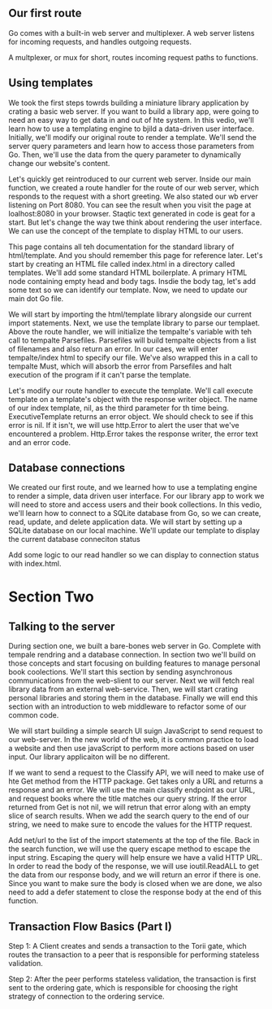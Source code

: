 ## Our first route
Go comes with a built-in web server and multiplexer. A web server listens for incoming requests, and handles outgoing requests. 

A multplexer, or mux for short, routes incoming request paths to functions. 

## Using templates
We took the first steps towrds building a miniature library application by crating a basic web server. If you want to build a library app, were going to need an easy way to get data in and out of hte system. In this vedio, we'll learn how to use a templating engine to bjild a data-driven user interface. Initially, we'll modify our original route to render a template. We'll send the server query parameters and learn how to access those parameters from Go. Then, we'll use the data from the query parameter to dynamically change our website's content. 

Let's quickly get reintroduced to our current web server. Inside our main function, we created a route handler for the route of our web server, which responds to the request with a short greeting. We also stated our wb erver listening on Port 8080. You can see the result when you visit the page at loalhost:8080 in your browser. Staqtic text generated in code is geat for a start. But let's change the way twe think about rendering the user interface. We can use the concept of the template to display HTML to our users.

This page contains all teh documentation for the standard library of html/template. And you should remember this page for reference later. Let's start by creating an HTML file called index.html in a directory called templates. We'll add some standard HTML boilerplate. A primary HTML node containing empty head and body tags. Insdie the body tag, let's add some text so we can identify our template. Now, we need to update our main dot Go file.

We will start by importing the html/template library alongside our current import statements. Next, we use the template library to parse our templaet. Above the route handler, we will initialize the tempalte's variable with teh call to tempalte Parsefiles. Parsefiles will build tempalte objects from a list of filenames and also return an error.  In our caes, we will enter tempalte/index html to specify our file. We've also wrapped this in a call to tempalte Must, which will absorb the error from Parsefiles and halt execution of the program if it can't parse the template. 

Let's modify our route handler to execute the template. We'll call execute template on a template's object with the response writer object. The name of our index template, nil, as the third parameter for th time being. ExecutiveTemplate returns an error object. We should check to see if this error is nil. If it isn't, we will use http.Error to alert the user that we've encountered a problem. Http.Error takes the response writer, the error text and an error code.  

## Database connections
We created our first route, and we learned how to use a templating engine to render a simple, data driven user interface. For our library app to work we will need to store and access users and their book collections. In this vedio, we'll learn how to connect to a SQLite database from Go, so we can create, read, update, and delete application data. We will start by setting up a SQLite database on our local machine. We'll update our template to display the current database conneciton status

Add some logic to our read handler so we can display to connection status with index.html.  

# Section Two
## Talking to the server
During section one, we built a bare-bones web server in Go. Complete with tempale rendring and a database connection. In section two we'll build on those concepts and start focusing on building features to manage personal book coolections. We'll start this section by sending asynchronous communications from the web-slient to our server. Next we will fetch real library data from an external web-service. Then, we will start crating personal libraries and storing them in the database. Finally we will end this section with an introduction to web middleware to refactor some of our common code.

We will start building a simple search UI suign JavaScript to send request to our web-server. In the new world of the web, it is common practice to load a website and then use javaScript to perform more actions based on user input. Our library applicaiton will be no different. 

If we want to send a request to the Classify API, we will need to make use of hte Get method from the HTTP package. Get takes only a URL and returns a response and an error. We will use the main classify endpoint as our URL, and request books where the title matches our query string. If the error returned from Get is not nil, we will retrun that error along with an empty slice of search results. When we add the search query to the end of our string, we need to make sure to encode the values for the HTTP request. 

Add net/url to the list of the import statements at the top of the file. Back in the search function, we will use the query escape method to escape the input string. Escaping the query will help ensure we have a valid HTTP URL. In order to read the body of the response, we will use ioutil.ReadALL to get the data from our response body, and we will return an error if there is one. Since you want to make sure the body is closed when we are done, we also need to add a defer statement to close the response body at the end of this function. 
## Transaction Flow Basics (Part I)
Step 1: A Client creates and sends a transaction to the Torii gate, which routes the transaction to a peer that is responsible for performing stateless validation. 

Step 2: After the peer performs stateless validation, the transaction is first sent to the ordering gate, which is responsible for choosing the right strategy of connection to the ordering service. 